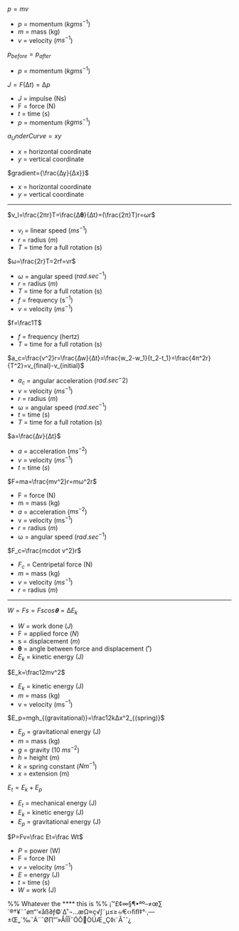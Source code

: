 $p=mv$

- $p$ = momentum ($kgms^{-1}$)
- $m$ = mass (kg)
- $v$ = velocity ($ms^{-1}$)

$p_{before}=p_{after}$

- $p$ = momentum ($kgms^{-1}$)

$J=F(∆t)=∆p$

- $J$ = impulse (Ns)
- F = force (N)
- $t$ = time (s)
- $p$ = momentum ($kgms^{-1}$)

$a_UnderCurve=xy$

- $x$ = horizontal coordinate
- $y$ = vertical coordinate

$gradient={\frac{∆y}{∆x}}$

- $x$ = horizontal coordinate
- $y$ = vertical coordinate

---

$v_l=\frac{2πr}T=\frac{∆𝛉}{∆t}=(\frac{2π}T)r=ωr$

- $v_l$ = linear speed ($ms^{-1}$)
- $r$ = radius ($m$)
- $T$ = time for a full rotation (s)

$ω=\frac{2r}T=2rf=vr$

- $ω$ = angular speed ($rad.sec^{-1}$)
- $r$ = radius ($m$)
- $T$ = time for a full rotation (s)
- $f$ = frequency (s$^{-1}$)
- $v$ = velocity ($ms^{-1}$)

$f=\frac1T$

- $f$ = frequency (hertz)
- $T$ = time for a full rotation (s)

$a_c=\frac{v^2}r=\frac{∆w}{∆t}=\frac{w_2-w_1}{t_2-t_1}=\frac{4π^2r}{T^2}=v_{final}-v_{initial}$

- $a_c$ = angular acceleration ($rad.sec^-2$)
- $v$ = velocity ($ms^{-1}$)
- $r$ = radius ($m$)
- ω = angular speed ($rad.sec^{-1}$)
- $t$ = time (s)
- $T$ = time for a full rotation (s)

$a=\frac{∆v}{∆t}$

- $a$ = acceleration ($ms^{-2}$)
- $v$ = velocity ($ms^{-1}$)
- $t$ = time ($s$)

$F=ma=\frac{mv^2}r=mω^2r$

- F = force (N)
- m = mass (kg)
- $a$ = acceleration ($ms^{-2}$)
- v = velocity (ms$^{-1}$)
- $r$ = radius ($m$)
- ω = angular speed ($rad.sec^{-1}$)

$F_c=\frac{mcdot v^2}r$

- $F_c$ = Centripetal force (N)
- $m$ = mass (kg)
- $v$ = velocity ($ms^{-1}$)
- $r$ = radius ($m$)

---

$W=Fs=Fscos𝛉=∆E_k$

- $W$ = work done ($J$)
- F = applied force ($N$)
- s = displacement ($m$)
- 𝛉 = angle between force and displacement (˚)
- $E_k$ = kinetic energy (J)

$E_k=\frac12mv^2$

- $E_k$ = kinetic energy (J)
- $m$ = mass (kg)
- v = velocity (ms$^{-1}$)

$E_p=mgh_{(gravitational)}=\frac12k∆x^2_{(spring)}$

- $E_p$ = gravitational energy (J)
- $m$ = mass (kg)
- $g$ = gravity (10 $ms^{-2}$)
- $h$ = height ($m$)
- $k$ = spring constant ($Nm^{-1}$)
- $x$ = extension (m)

$E_t=E_k+E_p$

- $E_t$ = mechanical energy (J)
- $E_k$ = kinetic energy (J)
- $E_p$ = gravitational energy (J)

$P=Fv=\frac Et=\frac Wt$

- $P$ = power (W)
- F = force (N)
- $v$ = velocity ($ms^{-1}$)
- $E$ = energy (J)
- $t$ = time (s)
- $W$ = work (J)

%% Whatever the **** this is %%
¡™£¢∞§¶•ªº–≠œ∑´®†¥¨ˆøπ“‘«åß∂ƒ©˙∆˚¬…æΩ≈ç√∫˜µ≤≥÷⁄€‹›ﬁﬂ‡°·‚—±Œ„´‰ˇÁ¨ˆØ∏”’»ÅÍÎÏ˝ÓÔÒÚÆ¸˛Ç◊ı˜Â¯˘¿
